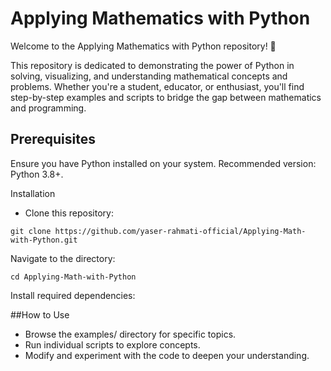 # Applying Mathematics with Python
Welcome to the Applying Mathematics with Python repository! 🎉

This repository is dedicated to demonstrating the power of Python in solving, visualizing, and understanding mathematical concepts and problems. Whether you're a student, educator, or enthusiast, you'll find step-by-step examples and scripts to bridge the gap between mathematics and programming.

## Prerequisites
Ensure you have Python installed on your system. Recommended version: Python 3.8+.

Installation
* Clone this repository:
```
git clone https://github.com/yaser-rahmati-official/Applying-Math-with-Python.git
```
Navigate to the directory:
```
cd Applying-Math-with-Python
```
Install required dependencies:

##How to Use

* Browse the examples/ directory for specific topics.
* Run individual scripts to explore concepts.
* Modify and experiment with the code to deepen your understanding.
